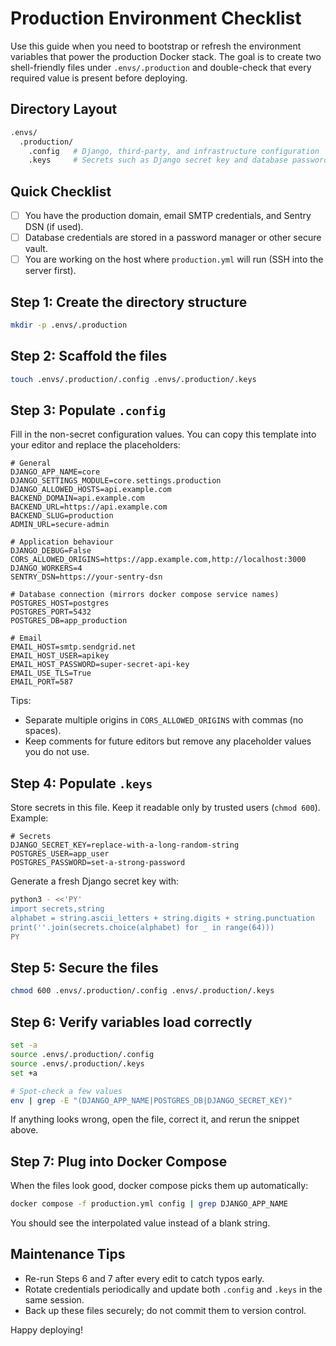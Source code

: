 # Production Environment Checklist

Use this guide when you need to bootstrap or refresh the environment variables that power the production Docker stack. The goal is to create two shell-friendly files under `.envs/.production` and double-check that every required value is present before deploying.

## Directory Layout
```bash
.envs/
  .production/
    .config   # Django, third-party, and infrastructure configuration
    .keys     # Secrets such as Django secret key and database password
```

## Quick Checklist
- [ ] You have the production domain, email SMTP credentials, and Sentry DSN (if used).
- [ ] Database credentials are stored in a password manager or other secure vault.
- [ ] You are working on the host where `production.yml` will run (SSH into the server first).

## Step 1: Create the directory structure
```bash
mkdir -p .envs/.production
```

## Step 2: Scaffold the files
```bash
touch .envs/.production/.config .envs/.production/.keys
```

## Step 3: Populate `.config`
Fill in the non-secret configuration values. You can copy this template into your editor and replace the placeholders:

```
# General
DJANGO_APP_NAME=core
DJANGO_SETTINGS_MODULE=core.settings.production
DJANGO_ALLOWED_HOSTS=api.example.com
BACKEND_DOMAIN=api.example.com
BACKEND_URL=https://api.example.com
BACKEND_SLUG=production
ADMIN_URL=secure-admin

# Application behaviour
DJANGO_DEBUG=False
CORS_ALLOWED_ORIGINS=https://app.example.com,http://localhost:3000
DJANGO_WORKERS=4
SENTRY_DSN=https://your-sentry-dsn

# Database connection (mirrors docker compose service names)
POSTGRES_HOST=postgres
POSTGRES_PORT=5432
POSTGRES_DB=app_production

# Email
EMAIL_HOST=smtp.sendgrid.net
EMAIL_HOST_USER=apikey
EMAIL_HOST_PASSWORD=super-secret-api-key
EMAIL_USE_TLS=True
EMAIL_PORT=587
```

Tips:
- Separate multiple origins in `CORS_ALLOWED_ORIGINS` with commas (no spaces).
- Keep comments for future editors but remove any placeholder values you do not use.

## Step 4: Populate `.keys`
Store secrets in this file. Keep it readable only by trusted users (`chmod 600`). Example:

```
# Secrets
DJANGO_SECRET_KEY=replace-with-a-long-random-string
POSTGRES_USER=app_user
POSTGRES_PASSWORD=set-a-strong-password
```

Generate a fresh Django secret key with:
```bash
python3 - <<'PY'
import secrets,string
alphabet = string.ascii_letters + string.digits + string.punctuation
print(''.join(secrets.choice(alphabet) for _ in range(64)))
PY
```

## Step 5: Secure the files
```bash
chmod 600 .envs/.production/.config .envs/.production/.keys
```

## Step 6: Verify variables load correctly
```bash
set -a
source .envs/.production/.config
source .envs/.production/.keys
set +a

# Spot-check a few values
env | grep -E "(DJANGO_APP_NAME|POSTGRES_DB|DJANGO_SECRET_KEY)"
```
If anything looks wrong, open the file, correct it, and rerun the snippet above.

## Step 7: Plug into Docker Compose
When the files look good, docker compose picks them up automatically:
```bash
docker compose -f production.yml config | grep DJANGO_APP_NAME
```
You should see the interpolated value instead of a blank string.

## Maintenance Tips
- Re-run Steps 6 and 7 after every edit to catch typos early.
- Rotate credentials periodically and update both `.config` and `.keys` in the same session.
- Back up these files securely; do not commit them to version control.

Happy deploying!
